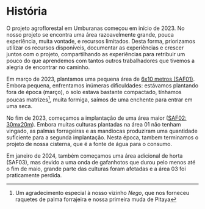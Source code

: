 # História

O projeto agroflorestal em Umburanas começou em início de 2023.
No nosso projeto se encontra uma área razoavelmente grande, pouca experiência, muita vontade, e recursos limitados.
Desta forma, priorizamos utilizar os recursos disponíveis, documentar as experiências e crescer juntos com o projeto, compartilhando as experiências para retribuir um pouco do que aprendemos com tantos outros trabalhadores que tivemos a alegria de encontrar no caminho.

Em março de 2023, plantamos uma pequena área de [6x10 metros (SAF01)](evolucao.md#area-01). Embora pequena, enfrentamos inúmeras dificuldades: estávamos plantando fora de época (março), o solo estava bastante compactado, tínhamos poucas matrizes[^1], muita formiga, saímos de uma enchente para entrar em uma seca.

No fim de 2023, começamos a implantação de uma área maior ([SAF02: 30mx20m](evolucao.md#area-02)). Embora muitas culturas plantadas na área 01 não tenham vingado, as palmas forrageiras e as mandiocas produziram uma quantidade suficiente para a segunda implantação. 
Nesta época, tambem terminamos o projeto de nossa cisterna, que é a fonte de água para o consumo.

Em janeiro de 2024, também começamos uma área adicional de horta (SAF03), mas devido a uma onda de gafanhotos que durou pelo menos até o fim de maio, grande parte das culturas foram afetadas e a área 03 foi praticamente perdida.

[^1]: Um agradecimento especial à nosso vizinho _Nego_, que nos forneceu raquetes de palma forrajeira e nossa primeira muda de Pitaya
